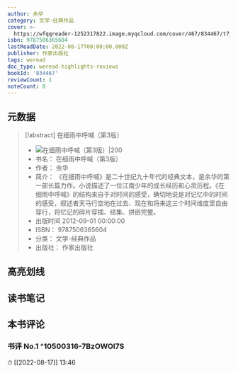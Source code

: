 ```yaml
---
author: 余华
category: 文学-经典作品
cover: >-
  https://wfqqreader-1252317822.image.myqcloud.com/cover/467/834467/t7_834467.jpg
isbn: 9787506365604
lastReadDate: 2022-08-17T00:00:00.000Z
publisher: 作家出版社
tags: weread
doc_type: weread-highlights-reviews
bookId: '834467'
reviewCount: 1
noteCount: 0
---
```


## 元数据

> [!abstract] 在细雨中呼喊（第3版）
> - ![ 在细雨中呼喊（第3版）|200](https://wfqqreader-1252317822.image.myqcloud.com/cover/467/834467/t7_834467.jpg)
> - 书名： 在细雨中呼喊（第3版）
> - 作者： 余华
> - 简介： 《在细雨中呼喊》是二十世纪九十年代的经典文本，是余华的第一部长篇力作。小说描述了一位江南少年的成长经历和心灵历程。《在细雨中呼喊》的结构来自于对时间的感受，确切地说是对记忆中的时间的感受，叙述者天马行空地在过去、现在和将来这三个时间维度里自由穿行，将忆记的碎片穿插、结集、拼嵌完整。
> - 出版时间 2012-09-01 00:00:00
> - ISBN： 9787506365604
> - 分类： 文学-经典作品
> - 出版社： 作家出版社

## 高亮划线

## 读书笔记

## 本书评论

### 书评 No.1  ^10500316-7BzOWOI7S
⏱ [[2022-08-17]]  13:46

